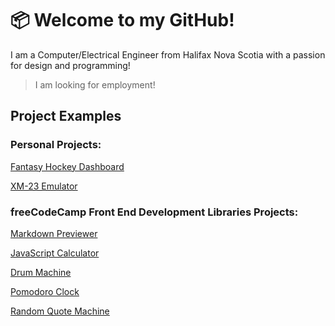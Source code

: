 # 📦 Welcome to my GitHub!
I am a Computer/Electrical Engineer from Halifax Nova Scotia with a passion for design and programming!

>I am looking for employment!

## Project Examples

### Personal Projects:

[Fantasy Hockey Dashboard](https://github.com/weakbox/Fantasy-Hockey-Matchup-Graph-Generator)

[XM-23 Emulator](https://github.com/weakbox/XM23-Emulator)

### freeCodeCamp Front End Development Libraries Projects:

[Markdown Previewer](https://github.com/weakbox/FCC-Markdown-Previewer)

[JavaScript Calculator](https://github.com/weakbox/FCC-JavaScript-Calculator)

[Drum Machine](https://github.com/weakbox/FCC-Drum-Machine)

[Pomodoro Clock](https://github.com/weakbox/FCC-Pomodoro-Clock)

[Random Quote Machine](https://github.com/weakbox/FCC-Random-Quote-Machine)
